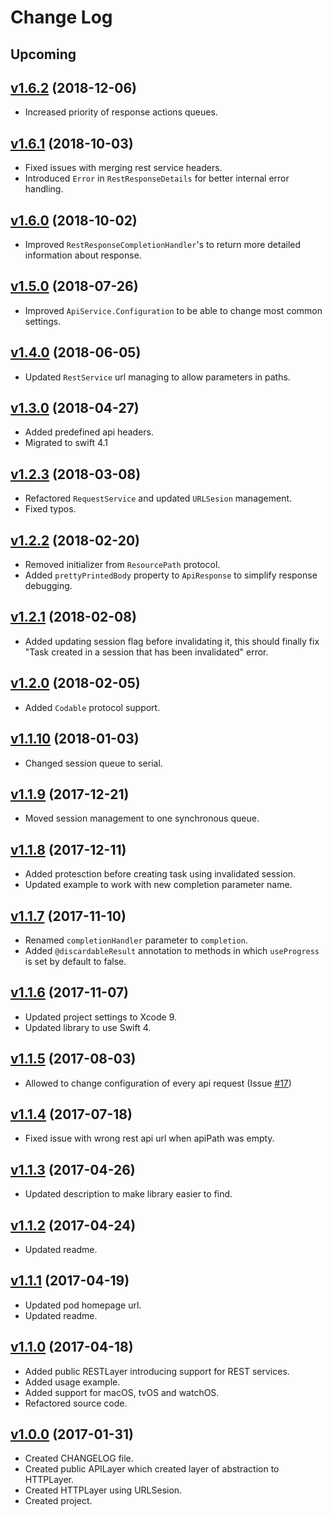 # Change Log

## Upcoming

## [v1.6.2](https://github.com/xsolve-pl/swift-api/tree/1.6.2) (2018-12-06)
- Increased priority of response actions queues.

## [v1.6.1](https://github.com/xsolve-pl/swift-api/tree/1.6.1) (2018-10-03)
- Fixed issues with merging rest service headers.
- Introduced `Error` in `RestResponseDetails` for better internal error handling.

## [v1.6.0](https://github.com/xsolve-pl/swift-api/tree/1.6.0) (2018-10-02)
- Improved `RestResponseCompletionHandler`'s to return more detailed information about response.

## [v1.5.0](https://github.com/xsolve-pl/swift-api/tree/1.5.0) (2018-07-26)
- Improved `ApiService.Configuration` to be able to change most common settings.

## [v1.4.0](https://github.com/xsolve-pl/swift-api/tree/1.4.0) (2018-06-05)
- Updated `RestService` url managing to allow parameters in paths.

## [v1.3.0](https://github.com/xsolve-pl/swift-api/tree/1.3.0) (2018-04-27)
- Added predefined api headers.
- Migrated to swift 4.1

## [v1.2.3](https://github.com/xsolve-pl/swift-api/tree/1.2.3) (2018-03-08)
- Refactored `RequestService` and updated `URLSesion` management.
- Fixed typos.

## [v1.2.2](https://github.com/xsolve-pl/swift-api/tree/1.2.2) (2018-02-20)
- Removed initializer from `ResourcePath` protocol.
- Added `prettyPrintedBody` property to `ApiResponse` to simplify response debugging.

## [v1.2.1](https://github.com/xsolve-pl/swift-api/tree/1.2.1) (2018-02-08)
- Added updating session flag before invalidating it, this should finally fix "Task created in a session that has been invalidated" error.

## [v1.2.0](https://github.com/xsolve-pl/swift-api/tree/1.2.0) (2018-02-05)
- Added `Codable` protocol support.

## [v1.1.10](https://github.com/xsolve-pl/swift-api/tree/1.1.10) (2018-01-03)
- Changed session queue to serial.

## [v1.1.9](https://github.com/xsolve-pl/swift-api/tree/1.1.9) (2017-12-21)
- Moved session management to one synchronous queue.

## [v1.1.8](https://github.com/xsolve-pl/swift-api/tree/1.1.8) (2017-12-11)
- Added protesction before creating task using invalidated session.
- Updated example to work with new completion parameter name.

## [v1.1.7](https://github.com/xsolve-pl/swift-api/tree/1.1.7) (2017-11-10)
- Renamed `completionHandler` parameter to `completion`.
- Added `@discardableResult` annotation to methods in which `useProgress` is set by default to false.

## [v1.1.6](https://github.com/xsolve-pl/swift-api/tree/1.1.6) (2017-11-07)
- Updated project settings to Xcode 9.
- Updated library to use Swift 4.

## [v1.1.5](https://github.com/xsolve-pl/swift-api/tree/1.1.5) (2017-08-03)
- Allowed to change configuration of every api request (Issue [#17](https://github.com/xsolve-pl/swift-api/issues/17))

## [v1.1.4](https://github.com/xsolve-pl/swift-api/tree/1.1.4) (2017-07-18)
- Fixed issue with wrong rest api url when apiPath was empty.

## [v1.1.3](https://github.com/xsolve-pl/swift-api/tree/1.1.3) (2017-04-26)
- Updated description to make library easier to find.

## [v1.1.2](https://github.com/xsolve-pl/swift-api/tree/1.1.2) (2017-04-24)
- Updated readme.

## [v1.1.1](https://github.com/xsolve-pl/swift-api/tree/1.1.1) (2017-04-19)
  - Updated pod homepage url.
  - Updated readme.

## [v1.1.0](https://github.com/xsolve-pl/swift-api/tree/1.1.0) (2017-04-18)
  - Added public RESTLayer introducing support for REST services.
  - Added usage example.
  - Added support for macOS, tvOS and watchOS.
  - Refactored source code.

## [v1.0.0](https://github.com/xsolve-pl/swift-api/tree/1.0.0) (2017-01-31)
  - Created CHANGELOG file.
  - Created public APILayer which created layer of abstraction to HTTPLayer.
  - Created HTTPLayer using URLSesion.
  - Created project.
